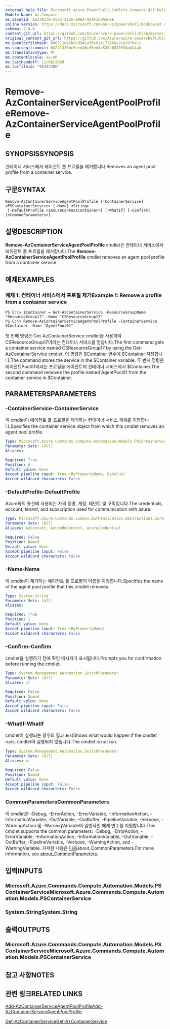 ```yaml
---
external help file: Microsoft.Azure.PowerShell.Cmdlets.Compute.dll-Help.xml
Module Name: Az.Compute
ms.assetid: ED37B17D-C513-422A-89EA-A6AF1C9A5FEE
online version: https://docs.microsoft.com/en-us/powershell/module/az.compute/remove-azcontainerserviceagentpoolprofile
schema: 2.0.0
content_git_url: https://github.com/Azure/azure-powershell/blob/master/src/Compute/Compute/help/Remove-AzContainerServiceAgentPoolProfile.md
original_content_git_url: https://github.com/Azure/azure-powershell/blob/master/src/Compute/Compute/help/Remove-AzContainerServiceAgentPoolProfile.md
ms.openlocfilehash: b887110ecb0cd941af9c91417218ec2ca297be1c
ms.sourcegitcommit: 04221336bc9eed46c05ed1e828a6811534d4b4ab
ms.translationtype: MT
ms.contentlocale: ko-KR
ms.lasthandoff: 12/08/2020
ms.locfileid: "98342386"
---
```

# <span data-ttu-id="1a8a9-101">Remove-AzContainerServiceAgentPoolProfile</span><span class="sxs-lookup"><span data-stu-id="1a8a9-101">Remove-AzContainerServiceAgentPoolProfile</span></span>

## <span data-ttu-id="1a8a9-102">SYNOPSIS</span><span class="sxs-lookup"><span data-stu-id="1a8a9-102">SYNOPSIS</span></span>
<span data-ttu-id="1a8a9-103">컨테이너 서비스에서 에이전트 풀 프로필을 제거합니다.</span><span class="sxs-lookup"><span data-stu-id="1a8a9-103">Removes an agent pool profile from a container service.</span></span>

## <span data-ttu-id="1a8a9-104">구문</span><span class="sxs-lookup"><span data-stu-id="1a8a9-104">SYNTAX</span></span>

```
Remove-AzContainerServiceAgentPoolProfile [-ContainerService] <PSContainerService> [-Name] <String>
 [-DefaultProfile <IAzureContextContainer>] [-WhatIf] [-Confirm] [<CommonParameters>]
```

## <span data-ttu-id="1a8a9-105">설명</span><span class="sxs-lookup"><span data-stu-id="1a8a9-105">DESCRIPTION</span></span>
<span data-ttu-id="1a8a9-106">**Remove-AzContainerServiceAgentPoolProfile** cmdlet은 컨테이너 서비스에서 에이전트 풀 프로필을 제거합니다.</span><span class="sxs-lookup"><span data-stu-id="1a8a9-106">The **Remove-AzContainerServiceAgentPoolProfile** cmdlet removes an agent pool profile from a container service.</span></span>

## <span data-ttu-id="1a8a9-107">예제</span><span class="sxs-lookup"><span data-stu-id="1a8a9-107">EXAMPLES</span></span>

### <span data-ttu-id="1a8a9-108">예제 1: 컨테이너 서비스에서 프로필 제거</span><span class="sxs-lookup"><span data-stu-id="1a8a9-108">Example 1: Remove a profile from a container service</span></span>
```
PS C:\> $Container = Get-AzContainerService -ResourceGroupName "ResourceGroup17" -Name "CSResourceGroup17" 
PS C:\> Remove-AzContainerServiceAgentPoolProfile -ContainerService $Container -Name "AgentPool01"
```

<span data-ttu-id="1a8a9-109">첫 번째 명령은 Get-AzContainerService cmdlet을 사용하여 CSResourceGroup17이라는 컨테이너 서비스를 얻습니다.</span><span class="sxs-lookup"><span data-stu-id="1a8a9-109">The first command gets a container service named CSResourceGroup17 by using the Get-AzContainerService cmdlet.</span></span>
<span data-ttu-id="1a8a9-110">이 명령은 $Container 변수에 $Container 저장합니다.</span><span class="sxs-lookup"><span data-stu-id="1a8a9-110">The command stores the service in the $Container variable.</span></span>
<span data-ttu-id="1a8a9-111">두 번째 명령은 에이전트Pool01이라는 프로필을 에이전트의 컨테이너 서비스에서 $Container.</span><span class="sxs-lookup"><span data-stu-id="1a8a9-111">The second command removes the profile named AgentPool01 from the container service in $Container.</span></span>

## <span data-ttu-id="1a8a9-112">PARAMETERS</span><span class="sxs-lookup"><span data-stu-id="1a8a9-112">PARAMETERS</span></span>

### <span data-ttu-id="1a8a9-113">-ContainerService</span><span class="sxs-lookup"><span data-stu-id="1a8a9-113">-ContainerService</span></span>
<span data-ttu-id="1a8a9-114">이 cmdlet이 에이전트 풀 프로필을 제거하는 컨테이너 서비스 개체를 지정합니다.</span><span class="sxs-lookup"><span data-stu-id="1a8a9-114">Specifies the container service object from which this cmdlet removes an agent pool profile.</span></span>

```yaml
Type: Microsoft.Azure.Commands.Compute.Automation.Models.PSContainerService
Parameter Sets: (All)
Aliases:

Required: True
Position: 0
Default value: None
Accept pipeline input: True (ByPropertyName, ByValue)
Accept wildcard characters: False
```

### <span data-ttu-id="1a8a9-115">-DefaultProfile</span><span class="sxs-lookup"><span data-stu-id="1a8a9-115">-DefaultProfile</span></span>
<span data-ttu-id="1a8a9-116">Azure와의 통신에 사용되는 자격 증명, 계정, 테넌트 및 구독입니다.</span><span class="sxs-lookup"><span data-stu-id="1a8a9-116">The credentials, account, tenant, and subscription used for communication with azure.</span></span>

```yaml
Type: Microsoft.Azure.Commands.Common.Authentication.Abstractions.Core.IAzureContextContainer
Parameter Sets: (All)
Aliases: AzContext, AzureRmContext, AzureCredential

Required: False
Position: Named
Default value: None
Accept pipeline input: False
Accept wildcard characters: False
```

### <span data-ttu-id="1a8a9-117">-Name</span><span class="sxs-lookup"><span data-stu-id="1a8a9-117">-Name</span></span>
<span data-ttu-id="1a8a9-118">이 cmdlet이 제거하는 에이전트 풀 프로필의 이름을 지정합니다.</span><span class="sxs-lookup"><span data-stu-id="1a8a9-118">Specifies the name of the agent pool profile that this cmdlet removes.</span></span>

```yaml
Type: System.String
Parameter Sets: (All)
Aliases:

Required: True
Position: 1
Default value: None
Accept pipeline input: True (ByPropertyName)
Accept wildcard characters: False
```

### <span data-ttu-id="1a8a9-119">-Confirm</span><span class="sxs-lookup"><span data-stu-id="1a8a9-119">-Confirm</span></span>
<span data-ttu-id="1a8a9-120">cmdlet을 실행하기 전에 확인 메시지가 표시됩니다.</span><span class="sxs-lookup"><span data-stu-id="1a8a9-120">Prompts you for confirmation before running the cmdlet.</span></span>

```yaml
Type: System.Management.Automation.SwitchParameter
Parameter Sets: (All)
Aliases: cf

Required: False
Position: Named
Default value: None
Accept pipeline input: False
Accept wildcard characters: False
```

### <span data-ttu-id="1a8a9-121">-WhatIf</span><span class="sxs-lookup"><span data-stu-id="1a8a9-121">-WhatIf</span></span>
<span data-ttu-id="1a8a9-122">cmdlet이 실행되는 경우의 결과 표시</span><span class="sxs-lookup"><span data-stu-id="1a8a9-122">Shows what would happen if the cmdlet runs.</span></span> <span data-ttu-id="1a8a9-123">cmdlet이 실행되지 않습니다.</span><span class="sxs-lookup"><span data-stu-id="1a8a9-123">The cmdlet is not run.</span></span>

```yaml
Type: System.Management.Automation.SwitchParameter
Parameter Sets: (All)
Aliases: wi

Required: False
Position: Named
Default value: None
Accept pipeline input: False
Accept wildcard characters: False
```

### <span data-ttu-id="1a8a9-124">CommonParameters</span><span class="sxs-lookup"><span data-stu-id="1a8a9-124">CommonParameters</span></span>
<span data-ttu-id="1a8a9-125">이 cmdlet은 -Debug, -ErrorAction, -ErrorVariable, -InformationAction, -InformationVariable, -OutVariable, -OutBuffer, -PipelineVariable, -Verbose, -WarningAction 및 -WarningVariable의 일반적인 매개 변수를 지원합니다.</span><span class="sxs-lookup"><span data-stu-id="1a8a9-125">This cmdlet supports the common parameters: -Debug, -ErrorAction, -ErrorVariable, -InformationAction, -InformationVariable, -OutVariable, -OutBuffer, -PipelineVariable, -Verbose, -WarningAction, and -WarningVariable.</span></span> <span data-ttu-id="1a8a9-126">자세한 내용은 [다음](http://go.microsoft.com/fwlink/?LinkID=113216)about_CommonParameters.</span><span class="sxs-lookup"><span data-stu-id="1a8a9-126">For more information, see [about_CommonParameters](http://go.microsoft.com/fwlink/?LinkID=113216).</span></span>

## <span data-ttu-id="1a8a9-127">입력</span><span class="sxs-lookup"><span data-stu-id="1a8a9-127">INPUTS</span></span>

### <span data-ttu-id="1a8a9-128">Microsoft.Azure.Commands.Compute.Automation.Models.PSContainerService</span><span class="sxs-lookup"><span data-stu-id="1a8a9-128">Microsoft.Azure.Commands.Compute.Automation.Models.PSContainerService</span></span>

### <span data-ttu-id="1a8a9-129">System.String</span><span class="sxs-lookup"><span data-stu-id="1a8a9-129">System.String</span></span>

## <span data-ttu-id="1a8a9-130">출력</span><span class="sxs-lookup"><span data-stu-id="1a8a9-130">OUTPUTS</span></span>

### <span data-ttu-id="1a8a9-131">Microsoft.Azure.Commands.Compute.Automation.Models.PSContainerService</span><span class="sxs-lookup"><span data-stu-id="1a8a9-131">Microsoft.Azure.Commands.Compute.Automation.Models.PSContainerService</span></span>

## <span data-ttu-id="1a8a9-132">참고 사항</span><span class="sxs-lookup"><span data-stu-id="1a8a9-132">NOTES</span></span>

## <span data-ttu-id="1a8a9-133">관련 링크</span><span class="sxs-lookup"><span data-stu-id="1a8a9-133">RELATED LINKS</span></span>

[<span data-ttu-id="1a8a9-134">Add-AzContainerServiceAgentPoolProfile</span><span class="sxs-lookup"><span data-stu-id="1a8a9-134">Add-AzContainerServiceAgentPoolProfile</span></span>](./Add-AzContainerServiceAgentPoolProfile.md)

[<span data-ttu-id="1a8a9-135">Get-AzContainerService</span><span class="sxs-lookup"><span data-stu-id="1a8a9-135">Get-AzContainerService</span></span>](./Get-AzContainerService.md)



